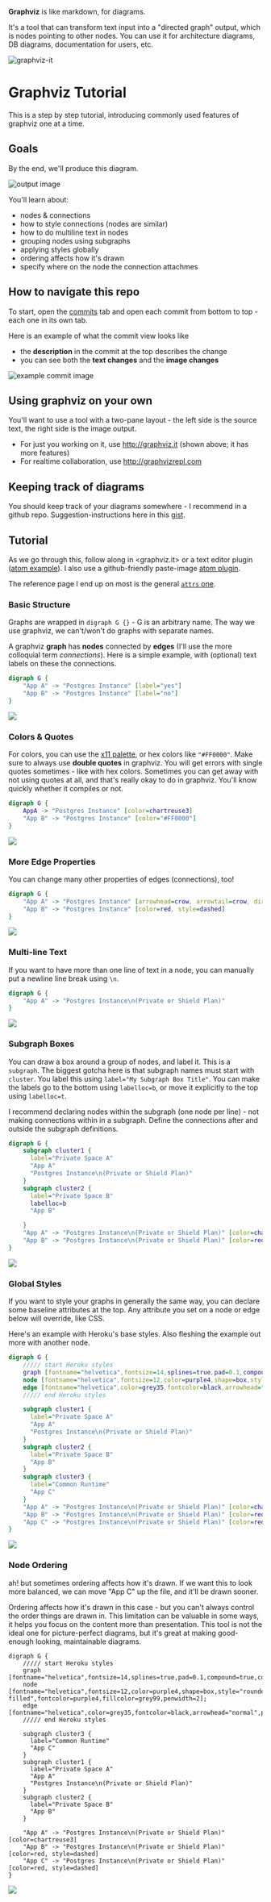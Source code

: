 **Graphviz** is like markdown, for diagrams.

It's a tool that can transform text input into a "directed graph" output, which is nodes pointing to other nodes. You can use it for architecture diagrams, DB diagrams, documentation for users, etc.

![graphviz-it](https://gist.githubusercontent.com/caseywatts/be69bf941fa1f8e264bd07de698366a0/raw/7902020b86692b548b131e5cd4b8376687c6d898/graphviz-it.png)

# Graphviz Tutorial

This is a step by step tutorial, introducing commonly used features of graphviz one at a time.


## Goals

By the end, we'll produce this diagram.

![output image](output.png?raw=true)

You'll learn about:
- nodes & connections
- how to style connections (nodes are similar)
- how to do multiline text in nodes
- grouping nodes using subgraphs
- applying styles globally
- ordering affects how it's drawn
- specify where on the node the connection attachmes

## How to navigate this repo

To start, open the [commits](https://github.com/caseywatts/graphviz-tutorial/commits/master) tab and open each commit from bottom to top - each one in its own tab.

Here is an example of what the commit view looks like
- the **description** in the commit at the top describes the change
- you can see both the **text changes** and the **image changes**

![example commit image](examplecommit.png?raw=true)


## Using graphviz on your own

You'll want to use a tool with a two-pane layout - the left side is the source text, the right side is the image output.
- For just you working on it, use <http://graphviz.it> (shown above; it has more features)
- For realtime collaboration, use <http://graphvizrepl.com>

## Keeping track of diagrams
You should keep track of your diagrams somewhere - I recommend in a github repo. Suggestion-instructions here in this [gist](https://caseywatts.com/graphviz).

## Tutorial

As we go through this, follow along in <graphviz.it> or a text editor plugin ([atom example](https://github.com/sverweij/atom-graphviz-preview-plus)). I also use a github-friendly paste-image [atom plugin](https://github.com/tlnagy/atom-markdown-image-assistant).

The reference page I end up on most is the general [`attrs` one](https://www.graphviz.org/doc/info/attrs.html).

### Basic Structure
Graphs are wrapped in `digraph G {}` - G is an arbitrary name. The way we use graphviz, we can't/won't do graphs with separate names.

A graphviz **graph** has **nodes** connected by **edges** (I'll use the more colloquial term *connections*). Here is a simple example, with (optional) text labels on these the connections.

```dot
digraph G {
    "App A" -> "Postgres Instance" [label="yes"]
    "App B" -> "Postgres Instance" [label="no"]
}
```

![](assets/README-43699752.png)

### Colors & Quotes
For colors, you can use the [x11 palette](https://www.graphviz.org/doc/info/colors.html), or hex colors like `"#FF0000"`. Make sure to always use **double quotes** in graphviz. You will get errors with single quotes sometimes - like with hex colors. Sometimes you can get away with not using quotes at all, and that's really okay to do in graphviz. You'll know quickly whether it compiles or not.

```dot
digraph G {
    AppA -> "Postgres Instance" [color=chartreuse3]
    "App B" -> "Postgres Instance" [color="#FF0000"]
}
```

![](assets/README-de5c0fb4.png)

### More Edge Properties

You can change many other properties of edges (connections), too!

```dot
digraph G {
    "App A" -> "Postgres Instance" [arrowhead=crow, arrowtail=crow, dir=both]
    "App B" -> "Postgres Instance" [color=red, style=dashed]
}
```

![](assets/README-c6d20753.png)

### Multi-line Text

If you want to have more than one line of text in a node, you can manually put a newline line break using `\n`.

```dot
digraph G {
    "App A" -> "Postgres Instance\n(Private or Shield Plan)"
}
```

![](assets/README-37c14c17.png)

### Subgraph Boxes

You can draw a box around a group of nodes, and label it. This is a `subgraph`. The biggest gotcha here is that subgraph names must start with `cluster`. You label this using `label="My Subgraph Box Title"`. You can make the labels go to the bottom using `labelloc=b`, or move it explicitly to the top using `labelloc=t`.

 I recommend declaring nodes within the subgraph (one node per line) - not making connections within in a subgraph. Define the connections after and outside the subgraph definitions.

```dot
digraph G {
    subgraph cluster1 {
      label="Private Space A"
      "App A"
      "Postgres Instance\n(Private or Shield Plan)"
    }
    subgraph cluster2 {
      label="Private Space B"
      labelloc=b
      "App B"

    }
    "App A" -> "Postgres Instance\n(Private or Shield Plan)" [color=chartreuse3]
    "App B" -> "Postgres Instance\n(Private or Shield Plan)" [color=red, style=dashed]
}
```

![](assets/README-acf509cb.png)


### Global Styles

If you want to style your graphs in generally the same way, you can declare some baseline attributes at the top. Any attribute you set on a node or edge below will override, like CSS.

Here's an example with Heroku's base styles. Also fleshing the example out more with another node.

```dot
digraph G {
    ///// start Heroku styles
    graph [fontname="helvetica",fontsize=14,splines=true,pad=0.1,compound=true,color="grey60",fontcolor="grey10",fillcolor=grey95,style="filled"];
    node [fontname="helvetica",fontsize=12,color=purple4,shape=box,style="rounded, filled",fontcolor=purple4,fillcolor=grey99,penwidth=2];
    edge [fontname="helvetica",color=grey35,fontcolor=black,arrowhead="normal",penwidth=2,arrowsize=0.5];
    ///// end Heroku styles

    subgraph cluster1 {
      label="Private Space A"
      "App A"
      "Postgres Instance\n(Private or Shield Plan)"
    }
    subgraph cluster2 {
      label="Private Space B"
      "App B"
    }
    subgraph cluster3 {
      label="Common Runtime"
      "App C"
    }
    "App A" -> "Postgres Instance\n(Private or Shield Plan)" [color=chartreuse3]
    "App B" -> "Postgres Instance\n(Private or Shield Plan)" [color=red, style=dashed]
    "App C" -> "Postgres Instance\n(Private or Shield Plan)" [color=red, style=dashed]
}
```

![](assets/README-5fadf1a3.png)


### Node Ordering
ah! but sometimes ordering affects how it's drawn. If we want this to look more balanced, we can move "App C" up the file, and it'll be drawn sooner.

Ordering affects how it's drawn in this case - but you can't always control the order things are drawn in. This limitation can be valuable in some ways, it helps you focus on the content more than presentation. This tool is not the ideal one for picture-perfect diagrams, but it's great at making good-enough looking, maintainable diagrams.

```
digraph G {
    ///// start Heroku styles
    graph [fontname="helvetica",fontsize=14,splines=true,pad=0.1,compound=true,color="grey60",fontcolor="grey10",fillcolor=grey95,style="filled"];
    node [fontname="helvetica",fontsize=12,color=purple4,shape=box,style="rounded, filled",fontcolor=purple4,fillcolor=grey99,penwidth=2];
    edge [fontname="helvetica",color=grey35,fontcolor=black,arrowhead="normal",penwidth=2,arrowsize=0.5];
    ///// end Heroku styles

    subgraph cluster3 {
      label="Common Runtime"
      "App C"
    }
    subgraph cluster1 {
      label="Private Space A"
      "App A"
      "Postgres Instance\n(Private or Shield Plan)"
    }
    subgraph cluster2 {
      label="Private Space B"
      "App B"
    }

    "App A" -> "Postgres Instance\n(Private or Shield Plan)" [color=chartreuse3]
    "App B" -> "Postgres Instance\n(Private or Shield Plan)" [color=red, style=dashed]
    "App C" -> "Postgres Instance\n(Private or Shield Plan)" [color=red, style=dashed]
}
```

![](assets/README-559a1fd2.png)
